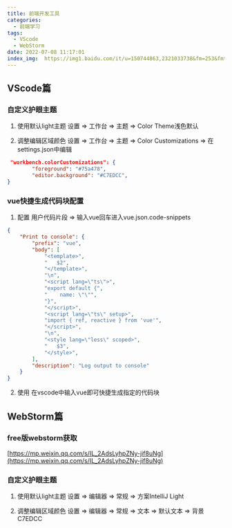 ```yaml
---
title: 前端开发工具
categories:
  - 前端学习
tags:
  - VScode
  - WebStorm
date: 2022-07-08 11:17:01
index_img:  https://img1.baidu.com/it/u=150744863,2321033738&fm=253&fmt=auto&app=138&f=JPEG?w=1496&h=500
---
```


## VScode篇

### 自定义护眼主题

1. 使用默认light主题
设置 => 工作台 => 主题 => Color Theme浅色默认

2. 调整编辑区域颜色
设置 => 工作台 => 主题 => Color Customizations => 在settings.json中编辑
```json
 "workbench.colorCustomizations": {
        "foreground": "#75a478",
        "editor.background": "#C7EDCC",
}
``` 

### vue快捷生成代码块配置

1. 配置
用户代码片段 => 输入vue回车进入vue.json.code-snippets
```json
{
	"Print to console": {
		"prefix": "vue",
		"body": [
			"<template>",
			"   $2",
			"</template>",
			"\n",
			"<script lang=\"ts\">",
			"export default {",
			"    name: \"\"",
			"}",
			"</script>",
			"<script lang=\"ts\" setup>",
			"import { ref, reactive } from 'vue'",
			"</script>",
			"\n",
			"<style lang=\"less\" scoped>",
			"   $3",
			"</style>",
		],
		"description": "Log output to console"
	}
}
```

2. 使用
在vscode中输入vue即可快捷生成指定的代码块

## WebStorm篇

### free版webstorm获取
[https://mp.weixin.qq.com/s/IL_2AdsLyhpZNy-jif8uNg](https://mp.weixin.qq.com/s/IL_2AdsLyhpZNy-jif8uNg)

### 自定义护眼主题
1. 使用默认light主题
设置 => 编辑器 => 常规 => 方案IntelliJ Light

1. 调整编辑区域颜色
设置 => 编辑器 => 常规 => 文本 => 默认文本 => 背景C7EDCC